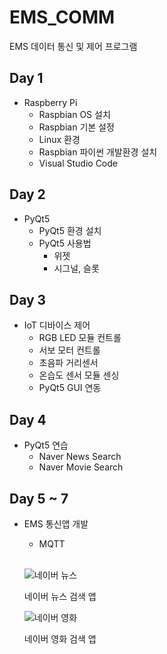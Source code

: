 # EMS_COMM
EMS 데이터 통신 및 제어 프로그램

## Day 1
- Raspberry Pi 
  - Raspbian OS 설치 
  - Raspbian 기본 설정 
  - Linux 환경 
  - Raspbian 파이썬 개발환경 설치
  - Visual Studio Code 
  
## Day 2 
- PyQt5 
  - PyQt5 환경 설치
  - PyQt5 사용법 
    - 위젯
    - 시그널, 슬롯
    
## Day 3 
- IoT 디바이스 제어
  - RGB LED 모듈 컨트롤
  - 서보 모터 컨트롤
  - 초음파 거리센서 
  - 온습도 센서 모듈 센싱 
  - PyQt5 GUI 연동
  
## Day 4
- PyQt5 연습
  - Naver News Search 
  - Naver Movie Search 
  
## Day 5 ~ 7
- EMS 통신앱 개발
  - MQTT 

  
  <br />
  
  ![네이버 뉴스](https://raw.githubusercontent.com/Jingle-b/ems_comm/main/capture/naver_news.png)
  
   네이버 뉴스 검색 앱
 

  ![네이버 영화](https://raw.githubusercontent.com/Jingle-b/ems_comm/main/capture/naver_movie.png)
    
   네이버 영화 검색 앱
